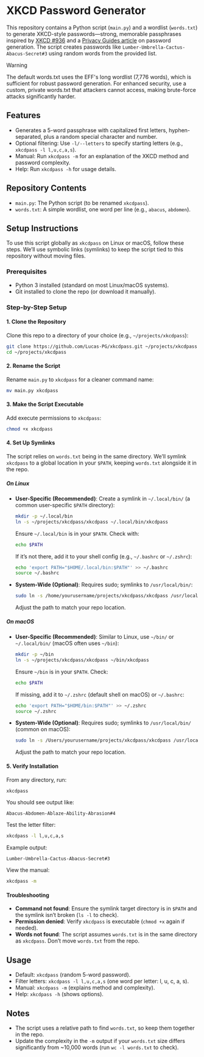 # XKCD Password Generator

This repository contains a Python script (`main.py`) and a wordlist (`words.txt`) to generate XKCD-style passwords—strong, memorable passphrases inspired by [XKCD #936](https://xkcd.com/936/) and a [Privacy Guides article](https://www.privacyguides.org/en/basics/passwords-overview/) on password generation. The script creates passwords like `Lumber-Umbrella-Cactus-Abacus-Secret#3` using random words from the provided list.

> [!WARNING]
> The default words.txt uses the EFF's long wordlist (7,776 words), which is sufficient for robust password generation. For enhanced security, use a custom, private words.txt that attackers cannot access, making brute-force attacks significantly harder.

## Features

- Generates a 5-word passphrase with capitalized first letters, hyphen-separated, plus a random special character and number.
- Optional filtering: Use `-l/--letters` to specify starting letters (e.g., `xkcdpass -l l,u,c,a,s`).
- Manual: Run `xkcdpass -m` for an explanation of the XKCD method and password complexity.
- Help: Run `xkcdpass -h` for usage details.

## Repository Contents

- `main.py`: The Python script (to be renamed `xkcdpass`).
- `words.txt`: A simple wordlist, one word per line (e.g., `abacus`, `abdomen`).

## Setup Instructions

To use this script globally as `xkcdpass` on Linux or macOS, follow these steps. We’ll use symbolic links (symlinks) to keep the script tied to this repository without moving files.

### Prerequisites

- Python 3 installed (standard on most Linux/macOS systems).
- Git installed to clone the repo (or download it manually).

### Step-by-Step Setup

#### 1. Clone the Repository

Clone this repo to a directory of your choice (e.g., `~/projects/xkcdpass`):

```bash
git clone https://github.com/Lucas-PG/xkcdpass.git ~/projects/xkcdpass
cd ~/projects/xkcdpass
```

#### 2. Rename the Script

Rename `main.py` to `xkcdpass` for a cleaner command name:

```bash
mv main.py xkcdpass
```

#### 3. Make the Script Executable

Add execute permissions to `xkcdpass`:

```bash
chmod +x xkcdpass
```

#### 4. Set Up Symlinks

The script relies on `words.txt` being in the same directory. We’ll symlink `xkcdpass` to a global location in your `$PATH`, keeping `words.txt` alongside it in the repo.

##### On Linux

- **User-Specific (Recommended)**:
  Create a symlink in `~/.local/bin/` (a common user-specific `$PATH` directory):

  ```bash
  mkdir -p ~/.local/bin
  ln -s ~/projects/xkcdpass/xkcdpass ~/.local/bin/xkcdpass
  ```

  Ensure `~/.local/bin` is in your `$PATH`. Check with:

  ```bash
  echo $PATH
  ```

  If it’s not there, add it to your shell config (e.g., `~/.bashrc` or `~/.zshrc`):

  ```bash
  echo 'export PATH="$HOME/.local/bin:$PATH"' >> ~/.bashrc
  source ~/.bashrc
  ```

- **System-Wide (Optional)**:
  Requires sudo; symlinks to `/usr/local/bin/`:
  ```bash
  sudo ln -s /home/yourusername/projects/xkcdpass/xkcdpass /usr/local/bin/xkcdpass
  ```
  Adjust the path to match your repo location.

##### On macOS

- **User-Specific (Recommended)**:
  Similar to Linux, use `~/bin/` or `~/.local/bin/` (macOS often uses `~/bin`):

  ```bash
  mkdir -p ~/bin
  ln -s ~/projects/xkcdpass/xkcdpass ~/bin/xkcdpass
  ```

  Ensure `~/bin` is in your `$PATH`. Check:

  ```bash
  echo $PATH
  ```

  If missing, add it to `~/.zshrc` (default shell on macOS) or `~/.bashrc`:

  ```bash
  echo 'export PATH="$HOME/bin:$PATH"' >> ~/.zshrc
  source ~/.zshrc
  ```

- **System-Wide (Optional)**:
  Requires sudo; symlinks to `/usr/local/bin/` (common on macOS):
  ```bash
  sudo ln -s /Users/yourusername/projects/xkcdpass/xkcdpass /usr/local/bin/xkcdpass
  ```
  Adjust the path to match your repo location.

#### 5. Verify Installation

From any directory, run:

```bash
xkcdpass
```

You should see output like:

```
Abacus-Abdomen-Ablaze-Ability-Abrasion#4
```

Test the letter filter:

```bash
xkcdpass -l l,u,c,a,s
```

Example output:

```
Lumber-Umbrella-Cactus-Abacus-Secret#3
```

View the manual:

```bash
xkcdpass -m
```

#### Troubleshooting

- **Command not found**: Ensure the symlink target directory is in `$PATH` and the symlink isn’t broken (`ls -l` to check).
- **Permission denied**: Verify `xkcdpass` is executable (`chmod +x` again if needed).
- **Words not found**: The script assumes `words.txt` is in the same directory as `xkcdpass`. Don’t move `words.txt` from the repo.

## Usage

- Default: `xkcdpass` (random 5-word password).
- Filter letters: `xkcdpass -l l,u,c,a,s` (one word per letter: l, u, c, a, s).
- Manual: `xkcdpass -m` (explains method and complexity).
- Help: `xkcdpass -h` (shows options).

## Notes

- The script uses a relative path to find `words.txt`, so keep them together in the repo.
- Update the complexity in the `-m` output if your `words.txt` size differs significantly from ~10,000 words (run `wc -l words.txt` to check).
